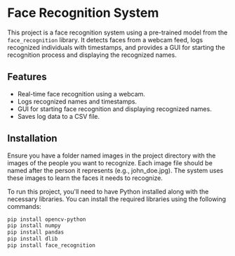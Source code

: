 # Face Recognition System

This project is a face recognition system using a pre-trained model from the `face_recognition` library. It detects faces from a webcam feed, logs recognized individuals with timestamps, and provides a GUI for starting the recognition process and displaying the recognized names.

## Features

- Real-time face recognition using a webcam.
- Logs recognized names and timestamps.
- GUI for starting face recognition and displaying recognized names.
- Saves log data to a CSV file.

## Installation

Ensure you have a folder named images in the project directory with the images of the people you want to recognize. Each image file should be named after the person it represents (e.g., john_doe.jpg). The system uses these images to learn the faces it needs to recognize.

To run this project, you'll need to have Python installed along with the necessary libraries. You can install the required libraries using the following commands:

```bash
pip install opencv-python
pip install numpy
pip install pandas
pip install dlib
pip install face_recognition
